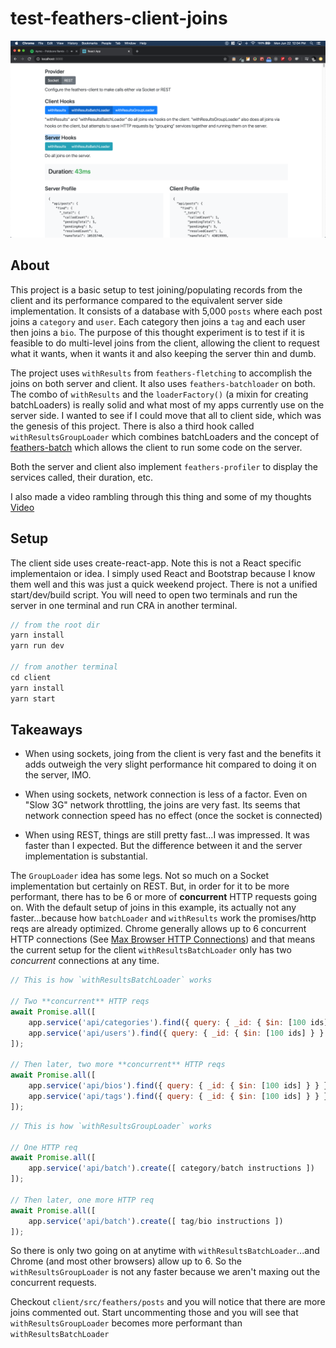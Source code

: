 # test-feathers-client-joins

![image info](./screenshot.png)

## About

This project is a basic setup to test joining/populating records from the client and its performance compared to the equivalent server side implementation. It consists of a database with 5,000 `posts` where each post joins a `category` and `user`. Each category then joins a `tag` and each user then joins a `bio`. The purpose of this thought experiment is to test if it is feasible to do multi-level joins from the client, allowing the client to request what it wants, when it wants it and also keeping the server thin and dumb.

The project uses `withResults` from `feathers-fletching` to accomplish the joins on both server and client. It also uses `feathers-batchloader` on both.
The combo of `withResults` and the `loaderFactory()` (a mixin for creating batchLoaders) is really solid and what most of my apps currently use on the server side. I wanted to see if I could move that all to client side, which was the genesis of this project. There is also a third hook called `withResultsGroupLoader` which combines batchLoaders and the concept of [feathers-batch](https://github.com/feathersjs-ecosystem/feathers-batch) which allows the client to run some code on the server.

Both the server and client also implement `feathers-profiler` to display the services called, their duration, etc.

I also made a video rambling through this thing and some of my thoughts
[Video](https://www.loom.com/share/ae6ed46cf0ea44ceb33b34c99b6cdbc5)

## Setup

The client side uses create-react-app. Note this is not a React specific implementaion or idea. I simply used React and Bootstrap because I know them well and this was just a quick weekend project. There is not a unified start/dev/build script. You will need to open two terminals and run the server in one terminal and run CRA in another terminal.

```js
// from the root dir
yarn install
yarn run dev

// from another terminal
cd client
yarn install
yarn start
```

## Takeaways

- When using sockets, joing from the client is very fast and the benefits it adds outweigh the very slight performance hit compared to doing it on the server, IMO.

- When using sockets, network connection is less of a factor. Even on "Slow 3G" network throttling, the joins are very fast. Its seems that network connection speed has no effect (once the socket is connected)

- When using REST, things are still pretty fast...I was impressed. It was faster than I expected. But the difference between it and the server implementation is substantial.

The `GroupLoader` idea has some legs. Not so much on a Socket implementation but certainly on REST. But, in order for it to be more performant, there has to be 6 or more of **concurrent** HTTP requests going on. With the default setup of joins in this example, its actually not any faster...because how `batchLoader` and `withResults` work the promises/http reqs are already optimized. Chrome generally allows up to 6 concurrent HTTP connections (See [Max Browser HTTP Connections](https://docs.pushtechnology.com/cloud/latest/manual/html/designguide/solution/support/connection_limitations.html)) and that means the current setup for the client `withResultsBatchLoader` only has two *concurrent* connections at any time.

```js
// This is how `withResultsBatchLoader` works

// Two **concurrent** HTTP reqs
await Promise.all([
    app.service('api/categories').find({ query: { _id: { $in: [100 ids] } } })
    app.service('api/users').find({ query: { _id: { $in: [100 ids] } } })
]);

// Then later, two more **concurrent** HTTP reqs
await Promise.all([
    app.service('api/bios').find({ query: { _id: { $in: [100 ids] } } })
    app.service('api/tags').find({ query: { _id: { $in: [100 ids] } } })
]);
```

```js
// This is how `withResultsGroupLoader` works

// One HTTP req
await Promise.all([
    app.service('api/batch').create([ category/batch instructions ])
]);

// Then later, one more HTTP req
await Promise.all([
    app.service('api/batch').create([ tag/bio instructions ])
]);
```

So there is only two going on at anytime with `withResultsBatchLoader`...and Chrome (and most other browsers) allow up to 6. So the `withResultsGroupLoader` is not any faster because we aren't maxing out the concurrent requests.

Checkout `client/src/feathers/posts` and you will notice that there are more joins commented out. Start uncommenting those and you will see that `withResultsGroupLoader` becomes more performant than `withResultsBatchLoader`

